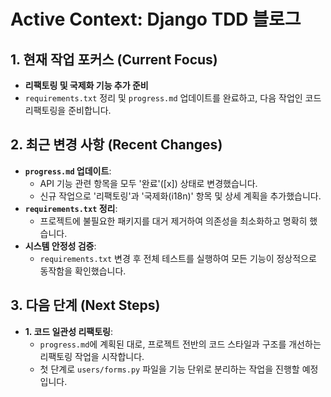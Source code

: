 # Active Context: Django TDD 블로그

## 1. 현재 작업 포커스 (Current Focus)

- **리팩토링 및 국제화 기능 추가 준비**
- `requirements.txt` 정리 및 `progress.md` 업데이트를 완료하고, 다음 작업인 코드 리팩토링을 준비합니다.

## 2. 최근 변경 사항 (Recent Changes)

- **`progress.md` 업데이트**:
    - API 기능 관련 항목을 모두 '완료'([x]) 상태로 변경했습니다.
    - 신규 작업으로 '리팩토링'과 '국제화(i18n)' 항목 및 상세 계획을 추가했습니다.
- **`requirements.txt` 정리**:
    - 프로젝트에 불필요한 패키지를 대거 제거하여 의존성을 최소화하고 명확히 했습니다.
- **시스템 안정성 검증**:
    - `requirements.txt` 변경 후 전체 테스트를 실행하여 모든 기능이 정상적으로 동작함을 확인했습니다.

## 3. 다음 단계 (Next Steps)

- **1. 코드 일관성 리팩토링**:
    - `progress.md`에 계획된 대로, 프로젝트 전반의 코드 스타일과 구조를 개선하는 리팩토링 작업을 시작합니다.
    - 첫 단계로 `users/forms.py` 파일을 기능 단위로 분리하는 작업을 진행할 예정입니다.
